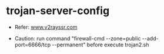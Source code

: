 # trojan-server-config

* Refer:
www.v2rayssr.com

* Caution:
run command "firewall-cmd --zone=public --add-port=6666/tcp --permanent" before execute trojan2.sh
